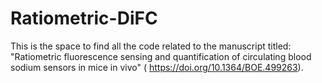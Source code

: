 # Ratiometric-DiFC
This is the space to find all the code related to the manuscript titled: "Ratiometric fluorescence sensing and quantification of circulating blood sodium sensors in mice in vivo" ( https://doi.org/10.1364/BOE.499263).
